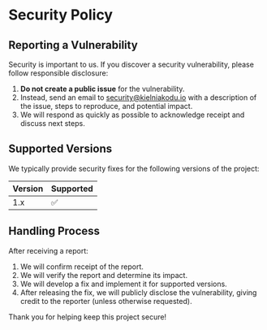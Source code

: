 # Security Policy

## Reporting a Vulnerability

Security is important to us. If you discover a security vulnerability, please follow responsible disclosure:

1. **Do not create a public issue** for the vulnerability.
2. Instead, send an email to security@kielniakodu.io with a description of the issue, steps to reproduce, and potential impact.
3. We will respond as quickly as possible to acknowledge receipt and discuss next steps.

## Supported Versions

We typically provide security fixes for the following versions of the project:

| Version | Supported          |
| ------- | ------------------ |
| 1.x     | :white_check_mark: |

## Handling Process

After receiving a report:

1. We will confirm receipt of the report.
2. We will verify the report and determine its impact.
3. We will develop a fix and implement it for supported versions.
4. After releasing the fix, we will publicly disclose the vulnerability, giving credit to the reporter (unless otherwise requested).

Thank you for helping keep this project secure!
